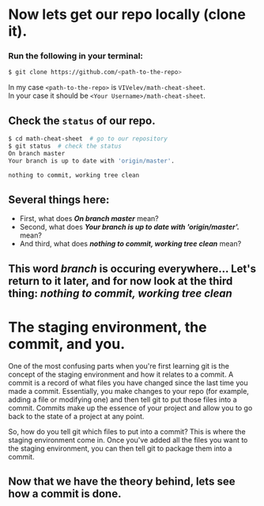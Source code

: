 # Now lets get our repo locally (clone it).

### Run the following in your terminal:
```bash
$ git clone https://github.com/<path-to-the-repo>
```

In my case `<path-to-the-repo>` is `VIVelev/math-cheat-sheet`. <br>
In your case it should be `<Your Username>/math-cheat-sheet`.

## Check the `status` of our repo.
```bash
$ cd math-cheat-sheet  # go to our repository
$ git status  # check the status
On branch master
Your branch is up to date with 'origin/master'.

nothing to commit, working tree clean
```

## Several things here:
- First, what does ***On branch master*** mean?
- Second, what does ***Your branch is up to date with 'origin/master'.*** mean?
- And third, what does ***nothing to commit, working tree clean*** mean?

## This word ***branch*** is occuring everywhere... Let's return to it later, and for now look at the third **thing**: ***nothing to commit, working tree clean***

# The staging environment, the commit, and you.

One of the most confusing parts when you're first learning git is the concept of the staging environment and how it relates to a commit.
A commit is a record of what files you have changed since the last time you made a commit. Essentially, you make changes to your repo
(for example, adding a file or modifying one) and then tell git to put those files into a commit. Commits make up the essence of your
project and allow you to go back to the state of a project at any point.

So, how do you tell git which files to put into a commit? This is where the staging environment come in.
Once you've added all the files you want to the staging environment, you can then tell git to package them into a commit. 

## Now that we have the theory behind, lets see how a commit is done.
